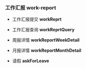 ### 工作汇报 work-report
- 工作汇报提交 **workReprt**
- 工作汇报查询 **workReprtQuery**
- 周报详情 **workReportWeekDetail**
- 月报详情 **workReportMonthDetail**



- 请假 **askForLeave**